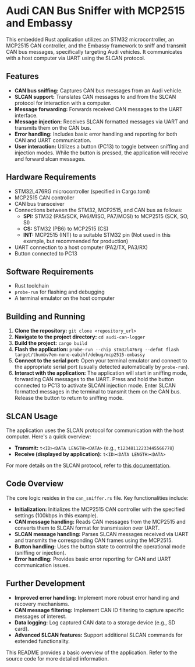 # Audi CAN Bus Sniffer with MCP2515 and Embassy

This embedded Rust application utilizes an STM32 microcontroller, an MCP2515 CAN controller, and the Embassy framework to sniff and transmit CAN bus messages, specifically targeting Audi vehicles. It communicates with a host computer via UART using the SLCAN protocol.

## Features

* **CAN bus sniffing:** Captures CAN bus messages from an Audi vehicle.
* **SLCAN support:**  Translates CAN messages to and from the SLCAN protocol for interaction with a computer.
* **Message forwarding:** Forwards received CAN messages to the UART interface.
* **Message injection:** Receives SLCAN formatted messages via UART and transmits them on the CAN bus.
* **Error handling:** Includes basic error handling and reporting for both CAN and UART communication.
* **User interaction:** Utilizes a button (PC13) to toggle between sniffing and injection modes.  While the button is pressed, the application will receive and forward slcan messages.

## Hardware Requirements

* STM32L476RG microcontroller (specified in Cargo.toml)
* MCP2515 CAN controller
* CAN bus transceiver
* Connections between the STM32, MCP2515, and CAN bus as follows:
    * **SPI:** STM32 (PA5/SCK, PA6/MISO, PA7/MOSI) to MCP2515 (SCK, SO, SI)
    * **CS:** STM32 (PB6) to MCP2515 (CS)
    * **INT:**  MCP2515 (INT) to a suitable STM32 pin (Not used in this example, but recommended for production)
* UART connection to a host computer (PA2/TX, PA3/RX)
* Button connected to PC13

## Software Requirements

* Rust toolchain
* `probe-run` for flashing and debugging
* A terminal emulator on the host computer

## Building and Running

1. **Clone the repository:** `git clone <repository_url>`
2. **Navigate to the project directory:** `cd audi-can-logger`
3. **Build the project:** `cargo build`
4. **Flash the application:** `probe-run --chip stm32l476rg --defmt flash target/thumbv7em-none-eabihf/debug/mcp2515-embassy`
5. **Connect to the serial port:** Open your terminal emulator and connect to the appropriate serial port (usually detected automatically by `probe-run`).
6. **Interact with the application:**  The application will start in sniffing mode, forwarding CAN messages to the UART. Press and hold the button connected to PC13 to activate SLCAN injection mode. Enter SLCAN formatted messages in the terminal to transmit them on the CAN bus. Release the button to return to sniffing mode.

## SLCAN Usage

The application uses the SLCAN protocol for communication with the host computer.  Here's a quick overview:

* **Transmit:** `t<ID><DATA LENGTH><DATA>` (e.g., `t12348112233445566778`)
* **Receive (displayed by application):** `t<ID><DATA LENGTH><DATA>`

For more details on the SLCAN protocol, refer to [this documentation](https://github.com/linux-can/slcan-docs).


## Code Overview

The core logic resides in the `can_sniffer.rs` file.  Key functionalities include:

* **Initialization:** Initializes the MCP2515 CAN controller with the specified settings (100kbps in this example).
* **CAN message handling:** Reads CAN messages from the MCP2515 and converts them to SLCAN format for transmission over UART.
* **SLCAN message handling:** Parses SLCAN messages received via UART and transmits the corresponding CAN frames using the MCP2515.
* **Button handling:**  Uses the button state to control the operational mode (sniffing or injection).
* **Error handling:** Provides basic error reporting for CAN and UART communication issues.

## Further Development

* **Improved error handling:** Implement more robust error handling and recovery mechanisms.
* **CAN message filtering:** Implement CAN ID filtering to capture specific messages of interest.
* **Data logging:**  Log captured CAN data to a storage device (e.g., SD card).
* **Advanced SLCAN features:** Support additional SLCAN commands for extended functionality.



This README provides a basic overview of the application.  Refer to the source code for more detailed information.